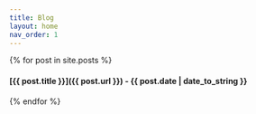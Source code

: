 ```yaml
---
title: Blog
layout: home
nav_order: 1
---
```


{% for post in site.posts %}
#### [{{ post.title }}]({{ post.url }}) - {{ post.date | date_to_string }}

{% endfor %}